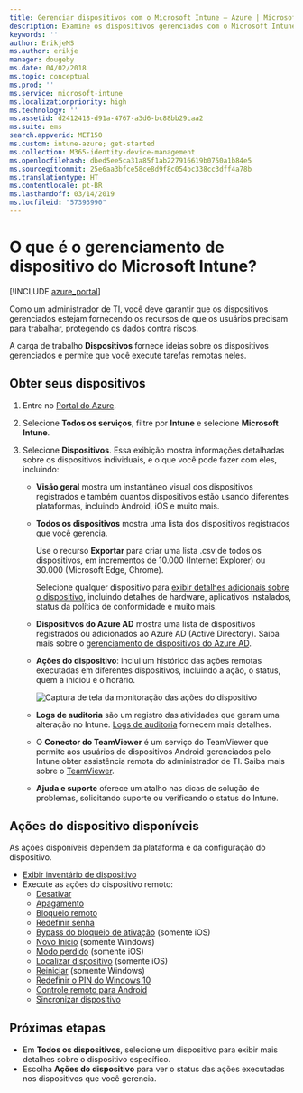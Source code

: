 ```yaml
---
title: Gerenciar dispositivos com o Microsoft Intune – Azure | Microsoft Docs
description: Examine os dispositivos gerenciados com o Microsoft Intune, incluindo a exportação de uma lista de dispositivos em formato CSV, exibir seus dispositivos ingressados no Azure Active Directory, examine um log de alterações de ações no dispositivo, use o Conector do TeamViewer para permitir que os administradores de TI solucionem problemas de dispositivos Android remotamente e exiba todas as ações que você pode executar em seus dispositivos.
keywords: ''
author: ErikjeMS
ms.author: erikje
manager: dougeby
ms.date: 04/02/2018
ms.topic: conceptual
ms.prod: ''
ms.service: microsoft-intune
ms.localizationpriority: high
ms.technology: ''
ms.assetid: d2412418-d91a-4767-a3d6-bc88bb29caa2
ms.suite: ems
search.appverid: MET150
ms.custom: intune-azure; get-started
ms.collection: M365-identity-device-management
ms.openlocfilehash: dbed5ee5ca31a85f1ab227916619b0750a1b84e5
ms.sourcegitcommit: 25e6aa3bfce58ce8d9f8c054bc338cc3dff4a78b
ms.translationtype: HT
ms.contentlocale: pt-BR
ms.lasthandoff: 03/14/2019
ms.locfileid: "57393990"
---
```

# <a name="what-is-microsoft-intune-device-management"></a>O que é o gerenciamento de dispositivo do Microsoft Intune?

[!INCLUDE [azure_portal](./includes/azure_portal.md)]

Como um administrador de TI, você deve garantir que os dispositivos gerenciados estejam fornecendo os recursos de que os usuários precisam para trabalhar, protegendo os dados contra riscos.

A carga de trabalho **Dispositivos** fornece ideias sobre os dispositivos gerenciados e permite que você execute tarefas remotas neles.

## <a name="get-to-your-devices"></a>Obter seus dispositivos

1. Entre no [Portal do Azure](https://portal.azure.com).
2. Selecione **Todos os serviços**, filtre por **Intune** e selecione **Microsoft Intune**.
3. Selecione **Dispositivos**. Essa exibição mostra informações detalhadas sobre os dispositivos individuais, e o que você pode fazer com eles, incluindo:

   - **Visão geral** mostra um instantâneo visual dos dispositivos registrados e também quantos dispositivos estão usando diferentes plataformas, incluindo Android, iOS e muito mais.
   - **Todos os dispositivos** mostra uma lista dos dispositivos registrados que você gerencia.

     Use o recurso **Exportar** para criar uma lista .csv de todos os dispositivos, em incrementos de 10.000 (Internet Explorer) ou 30.000 (Microsoft Edge, Chrome).

     Selecione qualquer dispositivo para [exibir detalhes adicionais sobre o dispositivo](device-inventory.md), incluindo detalhes de hardware, aplicativos instalados, status da política de conformidade e muito mais.

   - **Dispositivos do Azure AD** mostra uma lista de dispositivos registrados ou adicionados ao Azure AD (Active Directory). Saiba mais sobre o [gerenciamento de dispositivos do Azure AD](https://docs.microsoft.com/azure/active-directory/device-management-introduction).
   - **Ações do dispositivo**: inclui um histórico das ações remotas executadas em diferentes dispositivos, incluindo a ação, o status, quem a iniciou e o horário.

     ![Captura de tela da monitoração das ações do dispositivo](./media/monitor-device-actions.png)

   - **Logs de auditoria** são um registro das atividades que geram uma alteração no Intune. [Logs de auditoria](monitor-audit-logs.md) fornecem mais detalhes.
   - O **Conector do TeamViewer** é um serviço do TeamViewer que permite aos usuários de dispositivos Android gerenciados pelo Intune obter assistência remota do administrador de TI. Saiba mais sobre o [TeamViewer](device-profile-android-teamviewer.md).
   - **Ajuda e suporte** oferece um atalho nas dicas de solução de problemas, solicitando suporte ou verificando o status do Intune.

## <a name="available-device-actions"></a>Ações do dispositivo disponíveis
As ações disponíveis dependem da plataforma e da configuração do dispositivo.

- [Exibir inventário de dispositivo](device-inventory.md)
- Execute as ações do dispositivo remoto:
    - [Desativar](devices-wipe.md#retire)
    - [Apagamento](devices-wipe.md#wipe)
    - [Bloqueio remoto](device-remote-lock.md)
    - [Redefinir senha](device-passcode-reset.md)
    - [Bypass do bloqueio de ativação](device-activation-lock-bypass.md) (somente iOS)
    - [Novo Início](device-fresh-start.md) (somente Windows)
    - [Modo perdido](device-lost-mode.md) (somente iOS)
    - [Localizar dispositivo](device-locate.md) (somente iOS)
    - [Reiniciar](device-restart.md) (somente Windows)
    - [Redefinir o PIN do Windows 10](device-windows-pin-reset.md)
    - [Controle remoto para Android](device-profile-android-teamviewer.md)
    - [Sincronizar dispositivo](device-sync.md)

## <a name="next-steps"></a>Próximas etapas

- Em **Todos os dispositivos**, selecione um dispositivo para exibir mais detalhes sobre o dispositivo específico.
- Escolha **Ações do dispositivo** para ver o status das ações executadas nos dispositivos que você gerencia.
